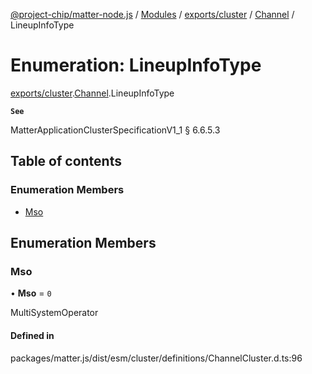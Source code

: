 [@project-chip/matter-node.js](../README.md) / [Modules](../modules.md) / [exports/cluster](../modules/exports_cluster.md) / [Channel](../modules/exports_cluster.Channel.md) / LineupInfoType

# Enumeration: LineupInfoType

[exports/cluster](../modules/exports_cluster.md).[Channel](../modules/exports_cluster.Channel.md).LineupInfoType

**`See`**

MatterApplicationClusterSpecificationV1_1 § 6.6.5.3

## Table of contents

### Enumeration Members

- [Mso](exports_cluster.Channel.LineupInfoType.md#mso)

## Enumeration Members

### Mso

• **Mso** = ``0``

MultiSystemOperator

#### Defined in

packages/matter.js/dist/esm/cluster/definitions/ChannelCluster.d.ts:96
